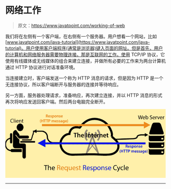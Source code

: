 # 网络工作

> 原文：<https://www.javatpoint.com/working-of-web>

我们将在左侧有一个客户端，在右侧有一个服务器。用户想看一个网站，比如[www.javatpoint.com/java-tutorial](https://www.javatpoint.com/java-tutorial)。用户使用客户端程序(通常是浏览器)键入页面的网址。但是首先，用户的计算机和网络服务器需要物理连接。那是互联网的工作。使用 TCP/IP 协议，它使用有线媒体或无线媒体的组合来建立连接，并做所有必要的工作来为两台计算机通过 HTTP 协议进行对话准备环境。

当连接建立时，客户端发送一个称为 HTTP 消息的请求，但是因为 HTTP 是一个无连接协议，所以客户端断开与服务器的连接并等待响应。

另一方面，服务器处理请求，准备响应，再次建立连接，并以 HTTP 消息的形式再次将响应发送回客户端。然后两台电脑完全断开。

![Working of WEB](img/635ec9507ad5f332a9b87c9195c9be4e.png)

* * *
